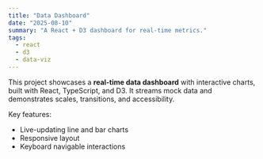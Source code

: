 ```yaml
---
title: "Data Dashboard"
date: "2025-08-10"
summary: "A React + D3 dashboard for real-time metrics."
tags:
  - react
  - d3
  - data-viz
---
```


This project showcases a **real-time data dashboard** with interactive charts, built with React, TypeScript, and D3. It streams mock data and demonstrates scales, transitions, and accessibility.

Key features:

- Live-updating line and bar charts
- Responsive layout
- Keyboard navigable interactions

